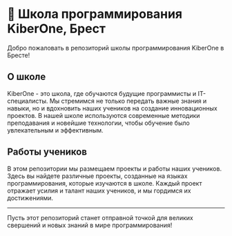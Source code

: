 # 👋 Школа программирования KiberOne, Брест

Добро пожаловать в репозиторий школы программирования KiberOne в Бресте!

## О школе

KiberOne - это школа, где обучаются будущие программисты и IT-специалисты. Мы стремимся не только передать важные знания и навыки, но и вдохновить наших учеников на создание инновационных проектов. В нашей школе используются современные методики преподавания и новейшие технологии, чтобы обучение было увлекательным и эффективным.

## Работы учеников

В этом репозитории мы размещаем проекты и работы наших учеников. Здесь вы найдете различные проекты, созданные на языках программирования, которые изучаются в школе. Каждый проект отражает усилия и талант наших учеников, и мы гордимся их достижениями.

---

Пусть этот репозиторий станет отправной точкой для великих свершений и новых знаний в мире программирования!

